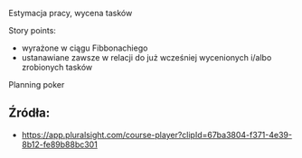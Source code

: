 Estymacja pracy, wycena tasków

Story points:
- wyrażone w ciągu Fibbonachiego
- ustanawiane zawsze w relacji do już wcześniej wycenionych i/albo zrobionych tasków

Planning poker

## Źródła:
- https://app.pluralsight.com/course-player?clipId=67ba3804-f371-4e39-8b12-fe89b88bc301